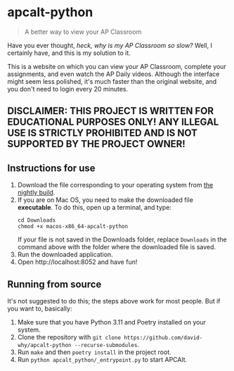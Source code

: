 # apcalt-python

> A better way to view your AP Classroom

Have you ever thought, *heck, why is my AP Classroom so slow?* Well, I certainly have, and this is my solution to it.

This is a website on which you can view your AP Classroom, complete your assignments, and even watch the AP Daily videos. Although the interface might seem less polished, it's much faster than the original website, and you don't need to login every 20 minutes.

## DISCLAIMER: THIS PROJECT IS WRITTEN FOR EDUCATIONAL PURPOSES ONLY! ANY ILLEGAL USE IS STRICTLY PROHIBITED AND IS NOT SUPPORTED BY THE PROJECT OWNER!

## Instructions for use

1. Download the file corresponding to your operating system from [the nightly build](https://github.com/david-why/apcalt-python/releases/tag/nightly).
2. If you are on Mac OS, you need to make the downloaded file **executable**. To do this, open up a terminal, and type:
   ```
   cd Downloads
   chmod +x macos-x86_64-apcalt-python
   ```
   If your file is not saved in the Downloads folder, replace `Downloads` in the command above with the folder where the downloaded file is saved.
3. Run the downloaded application.
4. Open http://localhost:8052 and have fun!

## Running from source

It's not suggested to do this; the steps above work for most people. But if you want to, basically:
1. Make sure that you have Python 3.11 and Poetry installed on your system.
2. Clone the repository with `git clone https://github.com/david-why/apcalt-python --recurse-submodules`.
3. Run `make` and then `poetry install` in the project root.
4. Run `python apcalt_python/_entrypoint.py` to start APCAlt.
